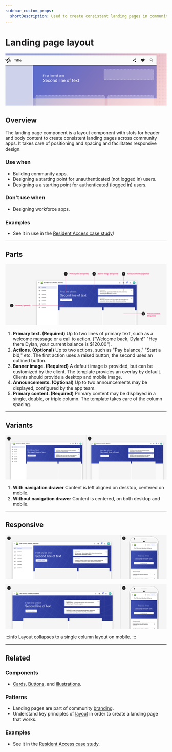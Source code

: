 ```yaml
---
sidebar_custom_props:
  shortDescription: Used to create consistent landing pages in community apps.
---
```


# Landing page layout

<ComponentVisual storybookUrl="https://forge.tylerdev.io/main/?path=/story/components-badge--default">

![](./images/landing-page-layout.png)

</ComponentVisual>

## Overview 

The landing page component is a layout component with slots for header and body content to create consistent landing pages across community apps. It takes care of positioning and spacing and facilitates responsive design. 

### Use when

- Building community apps. 
- Designing a starting point for unauthenticated (not logged in) users.
- Designing a a starting point for authenticated (logged in) users. 

### Don't use when

- Designing workforce apps. 

### Examples

- See it in use in the [Resident Access case study](/core/other/case-studies/resident-access/)!

---

## Parts 

<ImageBlock padded={false}>

![Image of a landing page with five parts.](./images/landing-page-overview.png)

</ImageBlock>

1. **Primary text. (Required)** Up to two lines of primary text, such as a welcome message or a call to action. ("Welcome back, Dylan!" "Hey there Dylan, your current balance is $120.00").
2. **Actions. (Optional)** Up to two actions, such as "Pay balance," "Start a bid," etc. The first action uses a raised button, the second uses an outlined button. 
3. **Banner image. (Required)** A default image is provided, but can be customized by the client. The template provides an overlay by default. Clients should provide a desktop and mobile image. 
4. **Announcements. (Optional)** Up to two announcements may be displayed, configured by the app team. 
5. **Primary content. (Required)** Primary content may be displayed in a single, double, or triple column. The template takes care of the column spacing. 

---

## Variants 

<ImageBlock padded={false}>

![Image of a landing page with five parts.](./images/variants-1.png)

</ImageBlock>

1. **With navigation drawer** Content is left aligned on desktop, centered on mobile. 
2. **Without navigation drawer** Content is centered, on both desktop and mobile.

---

## Responsive 

<ImageBlock padded={false}>

![Landing page on desktop and mobile.](./images/responsive-1.png)

</ImageBlock>

<ImageBlock padded={false}>

![Landing page on desktop and mobile.](./images/responsive-2.png)

</ImageBlock>

:::info
Layout collapses to a single column layout on mobile.
:::

---

## Related 

### Components

- [Cards](/components/cards/card), [Buttons](/components/buttons/button), and [illustrations](/core/styles/illustrations).

### Patterns

- Landing pages are part of community [branding](/core/branding/community).
- Understand key principles of [layout](/patterns/layout/introduction) in order to create a landing page that works.

### Examples

- See it in the [Resident Access case study](/core/other/case-studies/resident-access).
